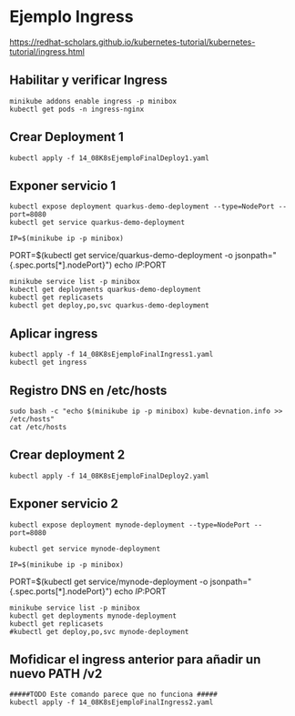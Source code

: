 # Ejemplo Ingress

https://redhat-scholars.github.io/kubernetes-tutorial/kubernetes-tutorial/ingress.html

## Habilitar y verificar Ingress

    minikube addons enable ingress -p minibox
    kubectl get pods -n ingress-nginx

## Crear Deployment 1

    kubectl apply -f 14_08K8sEjemploFinalDeploy1.yaml

## Exponer servicio  1

    kubectl expose deployment quarkus-demo-deployment --type=NodePort --port=8080
    kubectl get service quarkus-demo-deployment

    IP=$(minikube ip -p minibox)
PORT=$(kubectl get service/quarkus-demo-deployment -o jsonpath="{.spec.ports[*].nodePort}")
    echo $IP:$PORT

    minikube service list -p minibox
    kubectl get deployments quarkus-demo-deployment
    kubectl get replicasets
    kubectl get deploy,po,svc quarkus-demo-deployment    

## Aplicar ingress

    kubectl apply -f 14_08K8sEjemploFinalIngress1.yaml
    kubectl get ingress

## Registro DNS en /etc/hosts

    sudo bash -c "echo $(minikube ip -p minibox) kube-devnation.info >> /etc/hosts"
    cat /etc/hosts

## Crear deployment 2

    kubectl apply -f 14_08K8sEjemploFinalDeploy2.yaml

## Exponer servicio  2

    kubectl expose deployment mynode-deployment --type=NodePort --port=8080

    kubectl get service mynode-deployment

    IP=$(minikube ip -p minibox)
PORT=$(kubectl get service/mynode-deployment -o jsonpath="{.spec.ports[*].nodePort}")
    echo $IP:$PORT

    minikube service list -p minibox
    kubectl get deployments mynode-deployment
    kubectl get replicasets
    #kubectl get deploy,po,svc mynode-deployment    

## Mofidicar el ingress anterior para añadir un nuevo PATH /v2

    #####TODO Este comando parece que no funciona #####
    kubectl apply -f 14_08K8sEjemploFinalIngress2.yaml
